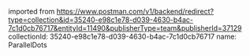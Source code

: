 imported from https://www.postman.com/v1/backend/redirect?type=collection&id=35240-e98c1e78-d039-4630-b4ac-7c1d0cb76717&entityId=11490&publisherType=team&publisherId=37129
collectionId: 35240-e98c1e78-d039-4630-b4ac-7c1d0cb76717
name: ParallelDots